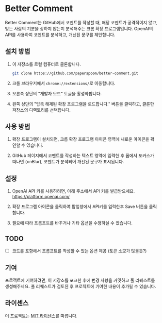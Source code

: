 # Better Comment

Better Comment는 GitHub에서 코멘트를 작성할 때, 해당 코멘트가 공격적이지 않고, 받는 사람의 기분을 상하지 않는지 분석해주는 크롬 확장 프로그램입니다. OpenAI의 API를 사용하여 코멘트를 분석하고, 개선된 문구를 제안합니다.

## 설치 방법

1. 이 저장소를 로컬 컴퓨터로 클론합니다.

    ```bash
   git clone https://github.com/paperspoon/better-comment.git
    ```

2. 크롬 브라우저에서 `chrome://extensions/`로 이동합니다.

3. 오른쪽 상단의 "개발자 모드" 토글을 활성화합니다.

4. 왼쪽 상단의 "압축 해제된 확장 프로그램을 로드합니다." 버튼을 클릭하고, 클론한 저장소의 디렉토리를 선택합니다.

## 사용 방법

1. 확장 프로그램이 설치되면, 크롬 확장 프로그램 아이콘 영역에 새로운 아이콘을 확인할 수 있습니다.

2. GitHub 페이지에서 코멘트를 작성하는 텍스트 영역에 입력한 후 폼에서 포커스가 떠나면 (onBlur), 코멘트가 분석되어 개선된 문구가 표시됩니다.

## 설정

1. OpenAI API 키를 사용하려면, 아래 주소에서 API 키를 발급받으세요.
   https://platform.openai.com/

2. 확장 프로그램 아이콘을 클릭하여 팝업창에서 API키를 입력한후 Save 버튼을 클릭합니다.

3. 필요에 따라 프롬프트를 바꾸거나 기타 옵션을 수정하실 수 있습니다.

## TODO

- [ ] 코드를 포함해서 프롬프트를 작성할 수 있는 옵션 제공 (토큰 소모가 많을듯?)

## 기여

프로젝트에 기여하려면, 이 저장소를 포크한 후에 변경 사항을 커밋하고 풀 리퀘스트를 생성해주세요. 풀 리퀘스트가 검토된 후 프로젝트에 기여한 내용이 추가될 수 있습니다.

## 라이센스

이 프로젝트는 [MIT 라이센스](LICENSE)를 따릅니다.
